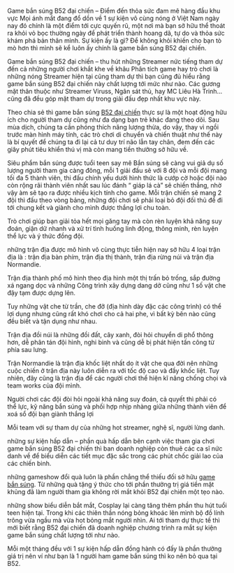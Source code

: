 Game bắn súng B52 đại chiến – Điểm đến thỏa sức đam mê hàng đầu khu vực
Mọi ánh mắt đang đổ dồn về 1 sự kiện vô cùng nóng ở Việt Nam ngày nay đó chính là một điểm tới cực quyến rũ, một nơi mà bạn sở hữu thể thoát ra khỏi vỏ bọc thường ngày để phát triển thành hoang dã, tự do và thỏa sức khám phá bản thân mình. Sự kiện ấy là gì? Để không khỏi khiến cho bạn tò mò hơn thì mình sẽ kể luôn ấy chính là game bắn súng B52 đại chiến.

Game bắn súng B52 đại chiến – thu hút những Streamer nức tiếng tham dự
đến cả những người chơi khắt khe về khâu Phân tích game hay trò chơi là những nóng Streamer hiện tại cũng tham dự thì bạn cũng đủ hiểu rằng game bắn súng B52 đại chiến này chất lượng tới mức như nào. Các gương mặt thân thuộc như Streamer Viruss, Ngân sát thủ, hay MC Liêu Hà Trinh… cũng đã đều góp mặt tham dự trong giải đấu đẹp nhất khu vực này.

Theo chia sẻ thì game bắn súng <a href="https://b52.club/">B52 đại chiến</a> thực sự là một hoạt động hữu ích cho người tham dự cũng như đa dạng bạn trẻ khác đang theo dõi. Sau mùa dịch, chúng ta cần phóng thích năng lượng thừa, do vậy, thay vì ngồi trước màn hình máy tính, các trò chơi di chuyển và chiến thuật như thế này là bí quyết để chúng ta đi lại cả tư duy trí não lẫn tay chân, đem đến các giây phút tiêu khiển thú vị mà còn mang tiền thưởng sở hữu về.

Siêu phẩm bắn súng được tuổi teen say mê
Bắn súng sẽ càng vui giả dụ số lượng người tham gia càng đông, mỗi 1 giải đấu sẽ với 8 đội và mỗi đội mang tối đa 5 thành viên, thi đấu chính yếu dưới hình thức là cướp cờ hoặc đội nào còn rộng rãi thành viên nhất sau lúc đánh “ giáp lá cà” sẽ chiến thắng, nhờ vậy àm sẽ tạo ra được nhiều kịch tính cho game. Mỗi trận chiến sẽ mang 2 đội thì đấu theo vòng bảng, những đội chơi sẽ phải loại bỏ đội đối thủ để đi tới chung kết và giành cho mình được thắng lợi chu toàn.

Trò chơi giúp bạn giải tỏa hết mọi găng tay mà còn rèn luyện khả năng suy đoán, giận dữ nhanh và xử trí tình huống linh động, thông minh, rèn luyện thể lực và ý thức đồng đội.

những trận địa được mô hình vô cùng thực tiễn
hiện nay sở hữu 4 loại trận địa là : trận địa bàn phím, trận địa thị thành, trận địa rừng núi và trận địa Normandie.

Trận địa thành phố mô hình theo địa hình một thị trấn bỏ trống, sắp đường xá ngang dọc và những Công trình xây dựng dang dở cũng như 1 số vật che đậy tạm được dựng lên.

Tuy những vật che từ trần, che đỡ (địa hình dày đặc các công trình) có thể lợi dụng nhưng cũng rất khó chơi cho cả hai phe, vì bất kỳ bên nào cũng đều biết và tận dụng như nhau.

Trận địa đồi núi là những đồi đất, cây xanh, đòi hỏi chuyển di phổ thông hơn, dễ phân tán đội hình, nghi binh và cũng dễ bị phát hiện tấn công từ phía sau lưng.

Trận Normandie là trận địa khốc liệt nhất do ít vật che qua đời nên những cuộc chiến ở trận địa này luôn diễn ra với tốc độ cao và đầy khốc liệt. Tuy nhiên, đây cũng là trận địa để các người chơi thể hiện kĩ năng chống chọi và team works của đội mình.

Người chơi các đội đòi hỏi ngoài khả năng suy đoán, cả quyết thì phải có thể lực, kỹ năng bắn súng và phối hợp nhịp nhàng giữa những thành viên để xoá sổ đội bạn giành thắng lợi

Mỗi team với sự tham dự của những hot streamer, nghệ sĩ, người lừng danh.

những sự kiện hấp dẫn – phần quà hấp dẫn
bên cạnh việc tham gia chơi game bắn súng B52 đại chiến thì ban doanh nghiệp còn thuê các ca sĩ nức danh về để biểu diễn các tiết mục đặc sắc trong các phút chốc giải lao của các chiến binh.

những gameshow đổi quà luôn là phần chẳng thể thiếu đối sở hữu <a href="https://b52.club/">game bắn súng</a>. Từ những quà tặng ý thức cho tới phần thưởng trị giá tiền mặt khủng đã làm người tham gia không rời mắt khỏi B52 đại chiến một tẹo nào.

những show biểu diễn bắt mắt, Cosplay lại càng tăng thêm phần thu hút tuổi teen hiện tại. Trong khi các thiên thần nóng bỏng khoác lên mình bộ đồ lính trông vừa ngầu mà vừa hot bỏng mắt người nhìn. Ai tới tham dự thực tế thì mới biết rằng B52 đại chiến đã doanh nghiệp chương trình ra mắt sự kiện game bắn súng chất lượng tới như nào.

Mỗi một tháng đều với 1 sự kiện hấp dẫn đồng hành có đấy là phần thưởng giá trị nên ví như bạn là 1 người ham game bắn súng thì ko nên bỏ qua tại B52.

